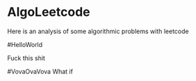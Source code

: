 # AlgoLeetcode
Here is an analysis of some algorithmic problems with leetcode

#HelloWorld

Fuck this shit

#VovaOvaVova
What if

